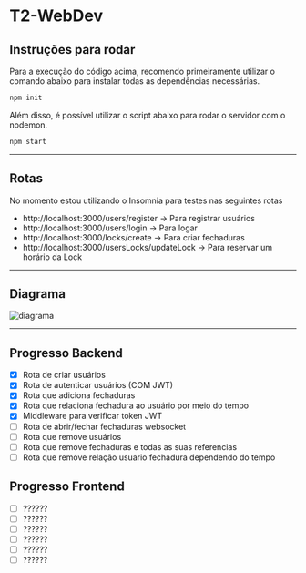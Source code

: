 # T2-WebDev

## Instruções para rodar
Para a execução do código acima, recomendo primeiramente utilizar o comando abaixo para instalar todas as dependências necessárias.

```bash
npm init
```

Além disso, é possível utilizar o script abaixo para rodar o servidor com o nodemon.
```bash
npm start
```

---

## Rotas

No momento estou utilizando o Insomnia para testes nas seguintes rotas
- http://localhost:3000/users/register              -> Para registrar usuários
- http://localhost:3000/users/login                 -> Para logar
- http://localhost:3000/locks/create                -> Para criar fechaduras
- http://localhost:3000/usersLocks/updateLock       -> Para reservar um horário da Lock

---
## Diagrama
![diagrama](https://github.com/romuloschiavon/T2-WebDev/blob/master/Diagrama.jpg?raw=true)

---

## Progresso Backend
- [x] Rota de criar usuários
- [x] Rota de autenticar usuários (COM JWT)
- [x] Rota que adiciona fechaduras
- [x] Rota que relaciona fechadura ao usuário por meio do tempo
- [x] Middleware para verificar token JWT
- [ ] Rota de abrir/fechar fechaduras websocket
- [ ] Rota que remove usuários
- [ ] Rota que remove fechaduras e todas as suas referencias
- [ ] Rota que remove relação usuario fechadura dependendo do tempo

## Progresso Frontend
- [ ] ??????
- [ ] ??????
- [ ] ??????
- [ ] ??????
- [ ] ??????
- [ ] ??????